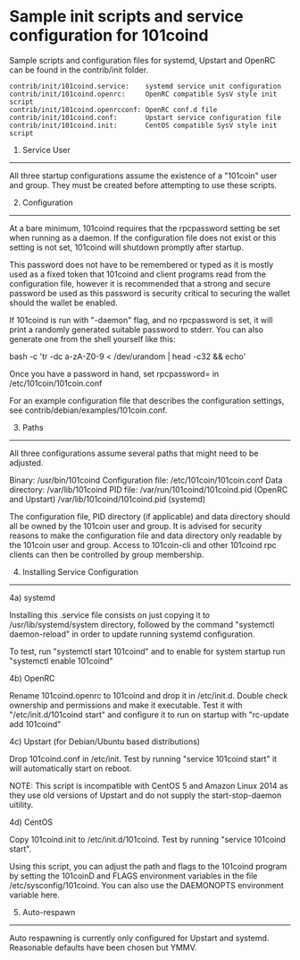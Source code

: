 Sample init scripts and service configuration for 101coind
==========================================================

Sample scripts and configuration files for systemd, Upstart and OpenRC
can be found in the contrib/init folder.

    contrib/init/101coind.service:    systemd service unit configuration
    contrib/init/101coind.openrc:     OpenRC compatible SysV style init script
    contrib/init/101coind.openrcconf: OpenRC conf.d file
    contrib/init/101coind.conf:       Upstart service configuration file
    contrib/init/101coind.init:       CentOS compatible SysV style init script

1. Service User
---------------------------------

All three startup configurations assume the existence of a "101coin" user
and group.  They must be created before attempting to use these scripts.

2. Configuration
---------------------------------

At a bare minimum, 101coind requires that the rpcpassword setting be set
when running as a daemon.  If the configuration file does not exist or this
setting is not set, 101coind will shutdown promptly after startup.

This password does not have to be remembered or typed as it is mostly used
as a fixed token that 101coind and client programs read from the configuration
file, however it is recommended that a strong and secure password be used
as this password is security critical to securing the wallet should the
wallet be enabled.

If 101coind is run with "-daemon" flag, and no rpcpassword is set, it will
print a randomly generated suitable password to stderr.  You can also
generate one from the shell yourself like this:

bash -c 'tr -dc a-zA-Z0-9 < /dev/urandom | head -c32 && echo'

Once you have a password in hand, set rpcpassword= in /etc/101coin/101coin.conf

For an example configuration file that describes the configuration settings,
see contrib/debian/examples/101coin.conf.

3. Paths
---------------------------------

All three configurations assume several paths that might need to be adjusted.

Binary:              /usr/bin/101coind
Configuration file:  /etc/101coin/101coin.conf
Data directory:      /var/lib/101coind
PID file:            /var/run/101coind/101coind.pid (OpenRC and Upstart)
                     /var/lib/101coind/101coind.pid (systemd)

The configuration file, PID directory (if applicable) and data directory
should all be owned by the 101coin user and group.  It is advised for security
reasons to make the configuration file and data directory only readable by the
101coin user and group.  Access to 101coin-cli and other 101coind rpc clients
can then be controlled by group membership.

4. Installing Service Configuration
-----------------------------------

4a) systemd

Installing this .service file consists on just copying it to
/usr/lib/systemd/system directory, followed by the command
"systemctl daemon-reload" in order to update running systemd configuration.

To test, run "systemctl start 101coind" and to enable for system startup run
"systemctl enable 101coind"

4b) OpenRC

Rename 101coind.openrc to 101coind and drop it in /etc/init.d.  Double
check ownership and permissions and make it executable.  Test it with
"/etc/init.d/101coind start" and configure it to run on startup with
"rc-update add 101coind"

4c) Upstart (for Debian/Ubuntu based distributions)

Drop 101coind.conf in /etc/init.  Test by running "service 101coind start"
it will automatically start on reboot.

NOTE: This script is incompatible with CentOS 5 and Amazon Linux 2014 as they
use old versions of Upstart and do not supply the start-stop-daemon uitility.

4d) CentOS

Copy 101coind.init to /etc/init.d/101coind. Test by running "service 101coind start".

Using this script, you can adjust the path and flags to the 101coind program by
setting the 101coinD and FLAGS environment variables in the file
/etc/sysconfig/101coind. You can also use the DAEMONOPTS environment variable here.

5. Auto-respawn
-----------------------------------

Auto respawning is currently only configured for Upstart and systemd.
Reasonable defaults have been chosen but YMMV.
